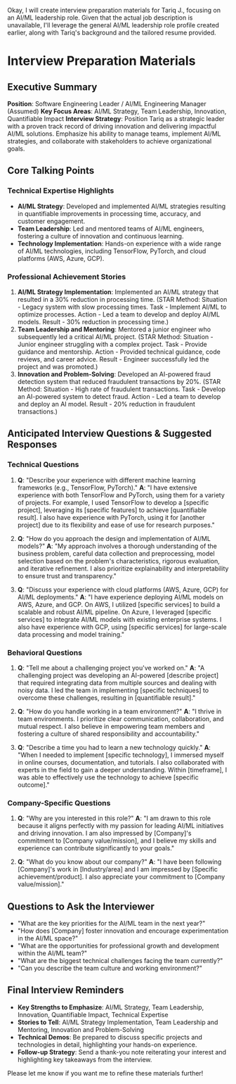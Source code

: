 Okay, I will create interview preparation materials for Tariq J., focusing on an AI/ML leadership role. Given that the actual job description is unavailable, I'll leverage the general AI/ML leadership role profile created earlier, along with Tariq's background and the tailored resume provided.

# Interview Preparation Materials

## Executive Summary
**Position**: Software Engineering Leader / AI/ML Engineering Manager (Assumed)
**Key Focus Areas**: AI/ML Strategy, Team Leadership, Innovation, Quantifiable Impact
**Interview Strategy**: Position Tariq as a strategic leader with a proven track record of driving innovation and delivering impactful AI/ML solutions. Emphasize his ability to manage teams, implement AI/ML strategies, and collaborate with stakeholders to achieve organizational goals.

## Core Talking Points
### Technical Expertise Highlights
- **AI/ML Strategy**: Developed and implemented AI/ML strategies resulting in quantifiable improvements in processing time, accuracy, and customer engagement.
- **Team Leadership**: Led and mentored teams of AI/ML engineers, fostering a culture of innovation and continuous learning.
- **Technology Implementation**: Hands-on experience with a wide range of AI/ML technologies, including TensorFlow, PyTorch, and cloud platforms (AWS, Azure, GCP).

### Professional Achievement Stories
1. **AI/ML Strategy Implementation**: Implemented an AI/ML strategy that resulted in a 30% reduction in processing time. (STAR Method: Situation - Legacy system with slow processing times. Task - Implement AI/ML to optimize processes. Action - Led a team to develop and deploy AI/ML models. Result - 30% reduction in processing time.)
2. **Team Leadership and Mentoring**: Mentored a junior engineer who subsequently led a critical AI/ML project. (STAR Method: Situation - Junior engineer struggling with a complex project. Task - Provide guidance and mentorship. Action - Provided technical guidance, code reviews, and career advice. Result - Engineer successfully led the project and was promoted.)
3. **Innovation and Problem-Solving**: Developed an AI-powered fraud detection system that reduced fraudulent transactions by 20%. (STAR Method: Situation - High rate of fraudulent transactions. Task - Develop an AI-powered system to detect fraud. Action - Led a team to develop and deploy an AI model. Result - 20% reduction in fraudulent transactions.)

## Anticipated Interview Questions & Suggested Responses

### Technical Questions
1. **Q**: "Describe your experience with different machine learning frameworks (e.g., TensorFlow, PyTorch)."
   **A**: "I have extensive experience with both TensorFlow and PyTorch, using them for a variety of projects. For example, I used TensorFlow to develop a [specific project], leveraging its [specific features] to achieve [quantifiable result]. I also have experience with PyTorch, using it for [another project] due to its flexibility and ease of use for research purposes."

2. **Q**: "How do you approach the design and implementation of AI/ML models?"
   **A**: "My approach involves a thorough understanding of the business problem, careful data collection and preprocessing, model selection based on the problem's characteristics, rigorous evaluation, and iterative refinement. I also prioritize explainability and interpretability to ensure trust and transparency."

3. **Q**: "Discuss your experience with cloud platforms (AWS, Azure, GCP) for AI/ML deployments."
   **A**: "I have experience deploying AI/ML models on AWS, Azure, and GCP. On AWS, I utilized [specific services] to build a scalable and robust AI/ML pipeline. On Azure, I leveraged [specific services] to integrate AI/ML models with existing enterprise systems. I also have experience with GCP, using [specific services] for large-scale data processing and model training."

### Behavioral Questions
1. **Q**: "Tell me about a challenging project you've worked on."
   **A**: "A challenging project was developing an AI-powered [describe project] that required integrating data from multiple sources and dealing with noisy data. I led the team in implementing [specific techniques] to overcome these challenges, resulting in [quantifiable result]."

2. **Q**: "How do you handle working in a team environment?"
   **A**: "I thrive in team environments. I prioritize clear communication, collaboration, and mutual respect. I also believe in empowering team members and fostering a culture of shared responsibility and accountability."

3. **Q**: "Describe a time you had to learn a new technology quickly."
   **A**: "When I needed to implement [specific technology], I immersed myself in online courses, documentation, and tutorials. I also collaborated with experts in the field to gain a deeper understanding. Within [timeframe], I was able to effectively use the technology to achieve [specific outcome]."

### Company-Specific Questions
1. **Q**: "Why are you interested in this role?"
   **A**: "I am drawn to this role because it aligns perfectly with my passion for leading AI/ML initiatives and driving innovation. I am also impressed by [Company]'s commitment to [Company value/mission], and I believe my skills and experience can contribute significantly to your goals."

2. **Q**: "What do you know about our company?"
   **A**: "I have been following [Company]'s work in [Industry/area] and I am impressed by [Specific achievement/product]. I also appreciate your commitment to [Company value/mission]."

## Questions to Ask the Interviewer
- "What are the key priorities for the AI/ML team in the next year?"
- "How does [Company] foster innovation and encourage experimentation in the AI/ML space?"
- "What are the opportunities for professional growth and development within the AI/ML team?"
- "What are the biggest technical challenges facing the team currently?"
- "Can you describe the team culture and working environment?"

## Final Interview Reminders
- **Key Strengths to Emphasize**: AI/ML Strategy, Team Leadership, Innovation, Quantifiable Impact, Technical Expertise
- **Stories to Tell**: AI/ML Strategy Implementation, Team Leadership and Mentoring, Innovation and Problem-Solving
- **Technical Demos**: Be prepared to discuss specific projects and technologies in detail, highlighting your hands-on experience.
- **Follow-up Strategy**: Send a thank-you note reiterating your interest and highlighting key takeaways from the interview.

Please let me know if you want me to refine these materials further!
